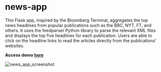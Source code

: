 # news-app

This Flask app, inspired by the Bloomberg Terminal, aggregates the top news headlines from popular publications such as the BBC, NYT, FT, and others. It uses the feedparser Python library to parse the relevant XML files and displays the top five headlines for each publication. Users are able to click on the headline links to read the articles directly from the publications' websites.

**Access demo [here](https://news-app-dxf4.onrender.com/)**

![news_app_screenshot](https://user-images.githubusercontent.com/41703555/232328183-5e305541-89eb-496f-9218-ecbcda5ed4d1.jpg)
